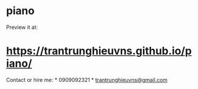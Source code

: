 # piano
Preview it at: 
# https://trantrunghieuvns.github.io/piano/
Contact or hire me:
*
0909092321
*
trantrunghieuvns@gmail.com
